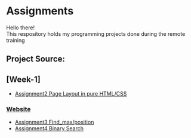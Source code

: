 # Assignments
Hello there!\
This respository holds my programming projects done during the remote training

## Project Source:
  ## [Week-1]
  * [Assignment2 Page Layout in pure HTML/CSS](https://github.com/eydiec/remote-assignments/tree/main/Week-1/assignment-2)
  ### [Website](http://htmlpreview.github.io/?https://github.com/eydiec/remote-assignments/blob/main/Week-1/assignment-2/assignment2.html)
  * [Assignment3 Find_max/position](https://github.com/eydiec/remote-assignments/blob/main/Week-1/assignment-3.py)
  * [Assignment4 Binary Search](https://github.com/eydiec/remote-assignments/blob/main/Week-1/assignment-4.py)
